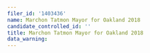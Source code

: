 ```yaml
---
filer_id: '1403436'
name: Marchon Tatmon Mayor for Oakland 2018
candidate_controlled_id: ''
title: Marchon Tatmon Mayor for Oakland 2018
data_warning: 
---
```

